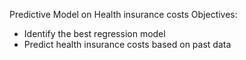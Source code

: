 Predictive Model on Health insurance costs
Objectives:
- Identify the best regression model
- Predict health insurance costs based on past data
